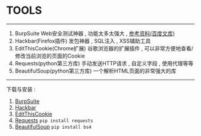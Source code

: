 # TOOLS

---
1. BurpSuite
Web安全测试神器 , 功能太多太强大 , [参考资料(百度文库)](http://wenku.baidu.com/link?url=C52hTxotzfXjc1bE3ByPxmBoYklPMWR2OzLcWa0EN1IUxL3K_QzZboQXLw4XGxNs6zqXTYRuY3rhWUzAuX91lml-onE_IbesJ1337v1NMHi)
2. Hackbar(Firefox插件)
发包神器 , SQL注入 , XSS辅助工具
3. EditThisCookie(Chrome扩展)
谷歌浏览器的扩展插件 , 可以非常方便地查看/修改当前浏览的页面的Cookie
4. Requests(python第三方库)
手动发送HTTP请求 , 自定义字段 , 使用代理等等
5. BeautifulSoup(python第三方库)
一个解析HTML页面的非常强大的库

---
下载与安装 : 
1. [BurpSuite](https://portswigger.net/burp/download.html)
2. [Hackbar](https://addons.mozilla.org/en-US/firefox/addon/hackbar/)
3. [EditThisCookie](http://www.editthiscookie.com/)
4. [Requests](http://www.python-requests.org/en/master/)
 `pip install requests`
5. [BeautifulSoup](https://www.crummy.com/software/BeautifulSoup/bs4/doc/index.zh.html)
 `pip install bs4`
